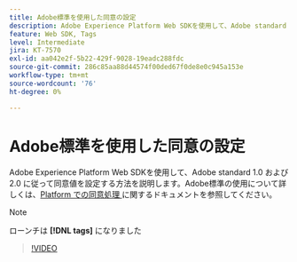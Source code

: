 ```yaml
---
title: Adobe標準を使用した同意の設定
description: Adobe Experience Platform Web SDKを使用して、Adobe standard 1.0 および 2.0 に従って同意値を設定する方法を説明します。
feature: Web SDK, Tags
level: Intermediate
jira: KT-7570
exl-id: aa042e2f-5b22-429f-9028-19eadc288fdc
source-git-commit: 286c85aa88d44574f00ded67f0de8e0c945a153e
workflow-type: tm+mt
source-wordcount: '76'
ht-degree: 0%

---
```


# Adobe標準を使用した同意の設定

Adobe Experience Platform Web SDKを使用して、Adobe standard 1.0 および 2.0 に従って同意値を設定する方法を説明します。Adobe標準の使用について詳しくは、[Platform での同意処理 ](https://experienceleague.adobe.com/docs/experience-platform/landing/governance-privacy-security/consent/iab/overview.html) に関するドキュメントを参照してください。

>[!NOTE]
>
> ローンチは **[!DNL tags]** になりました

>[!VIDEO](https://video.tv.adobe.com/v/332694/?learn=on&enablevpops)
